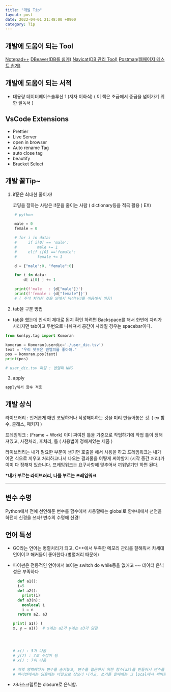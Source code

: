 ```yaml
---
title: "개발 Tip"
layout: post
date: 2022-04-01 21:48:00 +0900
category: Tip
---
```


## 개발에 도움이 되는 Tool

[Notepad++](https://notepad-plus-plus.org/downloads/)
[DBeaver(DB를 쉽게)](https://dbeaver.io/)
[Navicat(DB 관리 Tool)](https://www.navicat.com/en/download/navicat-premium?gclid=Cj0KCQjwpcOTBhCZARIsAEAYLuXOIRi_H6rpRSuoL8zcYUIyP9x_plS4-R3bQURzPMQEOxVDHa_2P24aArVBEALw_wcB)
[Postman(웹페이지 테스트 쉽게)](https://www.postman.com/)

## 개발에 도움이 되는 서적

- 대용량 데이터베이스솔루션 1 (저자 이화식) ( 이 책은 초급에서 중급을 넘어가기 위한 필독서 )

## VsCode Extensions

- Prettier
- Live Server
- open in browser
- Auto rename Tag
- auto close tag
- beautify
- Bracket Select

## 개발 꿀Tip~

1. if문은 최대한 줄이자!

   코딩을 잘하는 사람은 if문을 줄이는 사람 ( dictionary등을 적극 활용 )
   EX)

```python
    # python

    male = 0
    female = 0

    # for i in data:
    #     if i[0] == 'male':
    #         male += 1
    #     elif i[0] =='female':
    #         female += 1

    d = {"male":0, "female":0}

    for i in data:
        d[ i[0] ] += 1

    print(f'male   : {d["male"]}')
    print(f'female : {d["female"]}')
    # ( 주석 처리한 것을 밑에서 딕션너리를 이용해서 바꿈)
```

2. tab을 구분 방법

- tab을 했는데 인식이 제대로 된지 확인 하려면 Backspace를 해서 한번에 자리가 사라지면 tab이고 두번으로 나눠져서 공간이 사라질 경우는 spacebar이다.

```python
from konlpy.tag import Komoran

komoran = Komoran(userdic='./user_dic.tsv')
text = "우리 챗봇은 엔엘피를 좋아해."
pos = komoran.pos(text)
print(pos)

# user_dic.tsv 파일 : 엔엘피	NNG
```

3. apply

```python
apply해서 함수 적용
```

## 개발 상식

라이브러리 : 번거롭게 매번 코딩하거나 작성해야하는 것을 미리 만들어놓은 것. ( ex 함수, 클래스, 패키지 )

프레임워크 : (Frame + Work) 이미 짜여진 틀을 기준으로 작업하기에 작업 틀이 정해져있고, 사전처리, 후처리, 틀 ( 사용법이 정해져있는 제품 )

라이브러리는 내가 필요한 부분이 생기면 호출을 해서 사용을 하고 프레임워크는 내가 어떤 식으로 끼우고 처리하고나서 나오는 결과물을 어떻게 써야할지 (시작 중간 처리)가 이미 다 정해져 있습니다. 프레임워크는 요구사항에 맞추어서 끼워넣기만 하면 된다.

**\*내가 부르는 라이브러리, 나를 부르는 프레임워크**

---

## 변수 수명

Python에서 전에 선언해둔 변수를 함수에서 사용할때는 global로 함수내에서 선언을 하던지 신경을 쓰자! 변수의 수명에 신경!

## 언어 특성

- GO라는 언어는 병렬처리가 되고, C++에서 부족한 메모리 관리를 잘해줘서 차세대 언어이고 해커들이 좋아한다.(병렬처리 때문에)

- 파이썬은 전통적인 언어에서 보이는 switch do while등을 없애고 ~~ 데이터 은닉성은 부족하다

  ```python
    def a1():
    i=5
    def a2():
      print(i)
    def a3(n):
      nonlocal i
      i = n
    return a2, a3

  print( a1() )
  x, y = a1()  # x에는 a2가 y에는 a3가 담김




  # x() : 5가 나옴
  # y(7) : 7로 수정이 됨
  # x() : 7이 나옴

  # 지역 영역에다가 변수를 숨겨놓고, 변수를 접근하기 위한 함수(a2)를 만들어서 변수를 출력한다.
  # 파이썬에서는 읽을때는 바깥으로 찾으러 나가고, 쓰기를 할때에는 그 local에서 써버림. 그래서 nonlocal i를 사용해서 바깥에 있는 i를 찾아와라는 것
  ```

- 자바스크립트는 closure로 은닉함.
